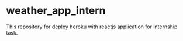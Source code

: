 # weather_app_intern
This repository for deploy heroku with reactjs application for internship task.
